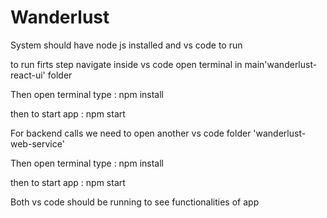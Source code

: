 # Wanderlust
System should have node js installed and vs code to run

to run firts step navigate inside vs code open terminal in 
main'wanderlust-react-ui' folder
 
Then open terminal type : npm install

then to start app : npm start


For backend calls we need to open another vs code folder 'wanderlust-web-service'

Then open terminal type : npm install

then to start app : npm start

Both vs code should be running to see functionalities of app
